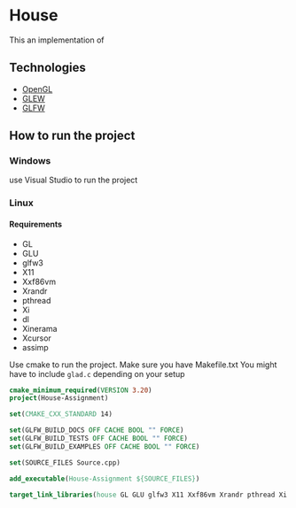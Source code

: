 # House

This an implementation of 

## Technologies
* [OpenGL](https://www.opengl.org)
* [GLEW](http://glew.sourceforge.net)
* [GLFW](https://www.glfw.org/)

## How to run the project
### Windows
use Visual Studio to run the project

### Linux
#### Requirements
* GL
* GLU
* glfw3
* X11
* Xxf86vm
* Xrandr
* pthread
* Xi
* dl 
* Xinerama
* Xcursor
* assimp

Use cmake to run the project. Make sure you have Makefile.txt
You might have to include `glad.c` depending on your setup
```cmake
cmake_minimum_required(VERSION 3.20)
project(House-Assignment)

set(CMAKE_CXX_STANDARD 14)

set(GLFW_BUILD_DOCS OFF CACHE BOOL "" FORCE)
set(GLFW_BUILD_TESTS OFF CACHE BOOL "" FORCE)
set(GLFW_BUILD_EXAMPLES OFF CACHE BOOL "" FORCE)

set(SOURCE_FILES Source.cpp)

add_executable(House-Assignment ${SOURCE_FILES})

target_link_libraries(house GL GLU glfw3 X11 Xxf86vm Xrandr pthread Xi dl Xinerama Xcursor assimp)
```
